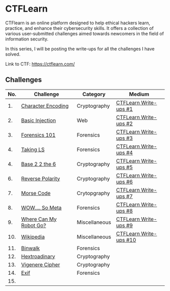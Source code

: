 # CTFLearn

CTFlearn is an online platform designed to help ethical hackers learn, practice, and enhance their cybersecurity skills. It offers a collection of various user-submitted challenges aimed towards newcomers in the field of information security.

In this series, I will be posting the write-ups for all the challenges I have solved. 

Link to CTF: https://ctflearn.com/

## Challenges

|No. |Challenge            |Category      |Medium                              |
|----|---------------------|--------------|------------------------------------|
|1.  |<a href="https://github.com/sai-kantamuneni/CTFLearn-Walkthroughs/tree/main/Cryptography/Character%20Encoding">Character Encoding</a>|Cryptography|<a href="https://medium.com/@sai.kantamuneni/ctflearn-write-ups-1-character-encoding-ab9ec032519b">CTFLearn Write-ups #1</a>|
|2.  |<a href="https://github.com/sai-kantamuneni/CTFLearn-Walkthroughs/tree/main/Web/Basic%20Injection">Basic Injection</a>|Web|<a href="https://medium.com/@sai.kantamuneni/ctflearn-write-ups-2-basic-injection-be268dfa1161">CTFLearn Write-ups #2</a>|
|3.  |<a href="https://github.com/sai-kantamuneni/CTFLearn-Walkthroughs/tree/main/Forensics/Forensics%20101">Forensics 101</a>|Forensics|<a href="https://medium.com/@sai.kantamuneni/186e1902181e">CTFLearn Write-ups #3</a>|
|4.  |<a href="https://github.com/sai-kantamuneni/CTFLearn-Walkthroughs/tree/main/Forensics/Taking%20LS">Taking LS</a>|Forensics|<a href="https://medium.com/@sai.kantamuneni/ctflearn-write-ups-4-taking-ls-0a799e860563">CTFLearn Write-ups #4</a>|
|4.  |<a href="https://github.com/sai-kantamuneni/CTFLearn-Walkthroughs/tree/main/Cryptography/Base%202%202%20the%206">Base 2 2 the 6</a>|Cryptography|<a href="https://medium.com/@sai.kantamuneni/b745b3981527">CTFLearn Write-ups #5</a>|
|6.  |<a href="https://github.com/sai-kantamuneni/CTFLearn-Walkthroughs/tree/main/Cryptography/Reverse%20Polarity">Reverse Polarity</a>|Cryptography|<a href="https://medium.com/@sai.kantamuneni/ctflearn-write-ups-6-reverse-polarity-76db3b8301b9">CTFLearn Write-ups #6</a>|
|7.  |<a href="https://github.com/sai-kantamuneni/CTFLearn-Walkthroughs/tree/main/Cryptography/Morse%20Code">Morse Code</a>|Crytopgraphy|<a href="https://medium.com/@sai.kantamuneni/ctflearn-write-ups-7-morse-code-a97da551d289">CTFLearn Write-ups #7</a>|
|8.  |<a href="https://github.com/sai-kantamuneni/CTFLearn-Walkthroughs/tree/main/Forensics/WOW....%20So%20Meta">WOW.... So Meta</a>|Forensics|<a href="https://medium.com/@sai.kantamuneni/ctflearn-write-ups-8-wow-so-meta-2b98cb580d93">CTFLearn Write-ups #8</a>|
|9.  |<a href="https://github.com/sai-kantamuneni/CTFLearn-Walkthroughs/tree/main/Miscellaneous/Where%20Can%20My%20Robot%20Go">Where Can My Robot Go?</a>|Miscellaneous|<a href="https://medium.com/@sai.kantamuneni/ctflearn-write-ups-9-where-can-my-robot-go-4fcc3c10b609">CTFLearn Write-ups #9</a>|
|10.  |<a href="https://github.com/sai-kantamuneni/CTFLearn-Walkthroughs/tree/main/Miscellaneous/Wikipedia">Wikipedia</a>|Miscellaneous|<a href="https://medium.com/@sai.kantamuneni/ctflearn-write-ups-10-wikipedia-6350dfd2042c">CTFLearn Write-ups #10</a>|
|11.  |<a href="https://github.com/sai-kantamuneni/CTFLearn-Walkthroughs/tree/main/Forensics/Binwalk">Binwalk</a>|Forensics|<a href=""></a>|
|12.  |<a href="https://github.com/sai-kantamuneni/CTFLearn-Walkthroughs/tree/main/Cryptography/Hextroadinary">Hextroadinary</a>|Cryptography|<a href=""></a>|
|13.  |<a href="https://github.com/sai-kantamuneni/CTFLearn-Walkthroughs/tree/main/Cryptography/Vigen%C3%A8re%20Cipher">Vigenere Cipher</a>|Cryptography|<a href=""></a>|
|14.  |<a href="https://github.com/sai-kantamuneni/CTFLearn-Walkthroughs/tree/main/Forensics/Exif">Exif</a>|Forensics|<a href=""></a>|
|15.  |<a href=""></a>||<a href=""></a>|
